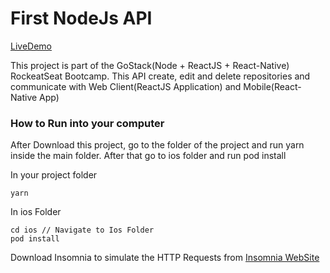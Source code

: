 # First NodeJs API
[LiveDemo]()

This project is part of the GoStack(Node + ReactJS + React-Native) RockeatSeat Bootcamp.
This API create, edit and delete repositories and communicate with Web Client(ReactJS Application) and Mobile(React-Native App)

### How to Run into your computer

After Download this project, go to the folder of the project and run yarn inside the main folder.
After that go to ios folder and run pod install

In your project folder
```
yarn
```
In ios Folder

```
cd ios // Navigate to Ios Folder
pod install
```
Download Insomnia to simulate the HTTP Requests from [Insomnia WebSite](https://insomnia.rest/)
